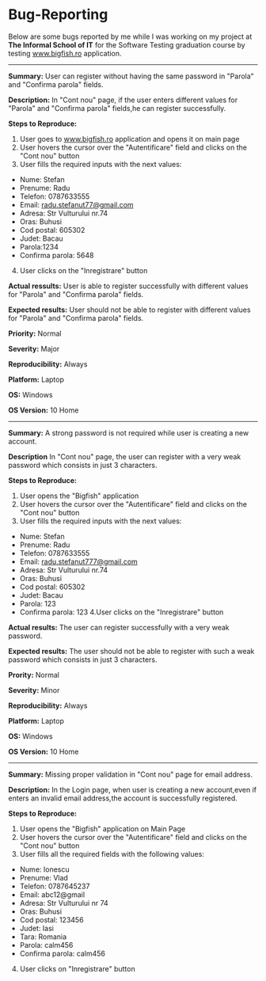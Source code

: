 # Bug-Reporting

Below are some bugs reported by me while I was working on my project at **The Informal School of IT** for the Software Testing graduation course by testing www.bigfish.ro application.

-------------

**Summary:**
User can register without having the same password in "Parola" and "Confirma parola" fields.

**Description:**
In "Cont nou" page, if the user enters different values for "Parola" and "Confirma parola" fields,he can register successfully. 

**Steps to Reproduce:**

1. User goes to www.bigfish.ro application and opens it on main page
2. User hovers the cursor over the "Autentificare" field and clicks on the "Cont nou" button
3. User fills the required inputs with the next values:
  * Nume: Stefan
  * Prenume: Radu
  * Telefon: 0787633555
  * Email: radu.stefanut77@gmail.com
  * Adresa: Str Vulturului nr.74
  * Oras: Buhusi
  * Cod postal: 605302
  * Judet: Bacau
  * Parola:1234
  * Confirma parola: 5648
4. User clicks on the "Inregistrare" button

**Actual ressults:**
User is able to register successfully with different values for "Parola" and "Confirma parola" fields.

**Expected results:**
User should not be able to register with different values for "Parola" and "Confirma parola" fields.

**Priority:**
Normal

**Severity:**
Major

**Reproducibility:**
Always

**Platform:**
Laptop

**OS:**
Windows

**OS Version:**
10 Home

-----------

**Summary:**
A strong password is not required while user is creating a new account.

**Description**
In "Cont nou" page, the user can register with a very weak password which consists in just 3 characters.

**Steps to Reproduce:**
1. User opens the "Bigfish" application
2. User hovers the cursor over the "Autentificare" field and clicks on the "Cont nou" button
3. User fills the required inputs with the next values:
  * Nume: Stefan
  * Prenume: Radu
  * Telefon: 0787633555
  * Email: radu.stefanut777@gmail.com
  * Adresa: Str Vulturului nr.74
  * Oras: Buhusi
  * Cod postal: 605302
  * Judet: Bacau
  * Parola: 123
  * Confirma parola: 123
4.User clicks on the "Inregistrare" button

**Actual results:**
The user can register successfully with a very weak password.

**Expected results:**
The user should not be able to register with such a weak password which consists in just 3 characters.

**Prority:**
Normal

**Severity:**
Minor

**Reproducibility:**
Always

**Platform:**
Laptop

**OS:**
Windows

**OS Version:**
10 Home

---------------

**Summary:**
Missing proper validation in "Cont nou" page for email address.

**Description:**
In the Login page, when user is creating a new account,even if enters an invalid email address,the account is successfully registered.

**Steps to Reproduce:**
1. User opens the "Bigfish" application on Main Page
2. User hovers the cursor over the "Autentificare" field and clicks on the "Cont nou" button
3. User fills all the required fields with the following values:
  * Nume: Ionescu
  * Prenume: Vlad
  * Telefon: 0787645237
  * Email: abc12@gmail
  * Adresa: Str Vulturului nr 74
  * Oras: Buhusi
  * Cod postal: 123456
  * Judet: Iasi
  * Tara: Romania
  * Parola: calm456
  * Confirma parola: calm456
4. User clicks on "Inregistrare" button

